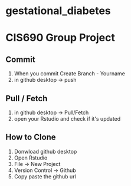 # gestational_diabetes
# CIS690 Group Project

## Commit
1. When you commit Create Branch - Yourname
2. in github desktop -> push

## Pull / Fetch
1. in github desktop -> Pull/Fetch
2. open your Rstudio and check if it's updated

## How to Clone
1. Donwload github desktop
2. Open Rstudio
3. File -> New Project
4. Version Control -> Github
5. Copy paste the github url
